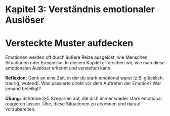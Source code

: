 # Kapitel 3: Verständnis emotionaler Auslöser

# Versteckte Muster aufdecken

Emotionen werden oft durch äußere Reize ausgelöst, wie Menschen, Situationen oder Ereignisse. In diesem Kapitel erforschen wir, wie man diese emotionalen Auslöser erkennt und verstehen kann.

**Reflexion:** Denk an eine Zeit, in der du stark emotional warst (z.B. glücklich, traurig, wütend). Was passierte direkt vor dem Auftreten der Emotion? War jemand beteiligt?

**Übung:** Schreibe 3-5 Szenarien auf, die dich immer wieder stark emotional reagieren lassen. Übe, diese Situationen zu erkennen und darauf vorzubereiten.